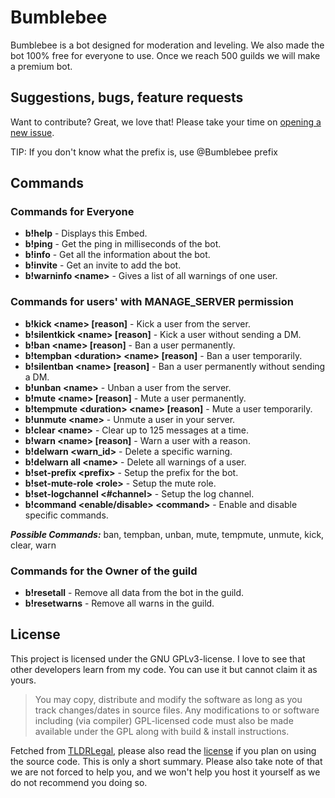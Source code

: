 # Bumblebee
Bumblebee is a bot designed for moderation and leveling. We also made the bot 100% free for everyone to use. Once we reach 500 guilds we will make a premium bot.

## Suggestions, bugs, feature requests
Want to contribute? Great, we love that! Please take your time on [opening a new issue](https://github.com/GameFreakBaree/Bumblebee/issues).

TIP: If you don't know what the prefix is, use @Bumblebee prefix

## Commands
### Commands for Everyone
* **b!help** - Displays this Embed.
* **b!ping** - Get the ping in milliseconds of the bot.
* **b!info** - Get all the information about the bot.
* **b!invite** - Get an invite to add the bot.
* **b!warninfo \<name>** - Gives a list of all warnings of one user.

### Commands for users' with MANAGE_SERVER permission
* **b!kick \<name> [reason]** - Kick a user from the server.
* **b!silentkick \<name> [reason]** - Kick a user without sending a DM.
* **b!ban \<name> [reason]** - Ban a user permanently.
* **b!tempban \<duration> \<name> [reason]** - Ban a user temporarily.
* **b!silentban \<name> [reason]** - Ban a user permanently without sending a DM.
* **b!unban \<name>** - Unban a user from the server.
* **b!mute \<name> [reason]** - Mute a user permanently.
* **b!tempmute \<duration> \<name> [reason]** - Mute a user temporarily.
* **b!unmute \<name>** - Unmute a user in your server.
* **b!clear \<name>** - Clear up to 125 messages at a time.
* **b!warn \<name> [reason]** - Warn a user with a reason.
* **b!delwarn \<warn_id>** - Delete a specific warning.
* **b!delwarn all \<name>** - Delete all warnings of a user.
* **b!set-prefix \<prefix>** - Setup the prefix for the bot.
* **b!set-mute-role \<role>** - Setup the mute role.
* **b!set-logchannel \<#channel>** - Setup the log channel.
* **b!command \<enable/disable> \<command>** - Enable and disable specific commands.

***Possible Commands:*** ban, tempban, unban, mute, tempmute, unmute, kick, clear, warn

### Commands for the Owner of the guild
* **b!resetall** - Remove all data from the bot in the guild.
* **b!resetwarns** - Remove all warns in the guild.

## License
This project is licensed under the GNU GPLv3-license. I love to see that other developers learn from my code. You can use it but cannot claim it as yours.
> You may copy, distribute and modify the software as long as you track changes/dates in source files. Any modifications to or software including (via compiler) GPL-licensed code must also be made available under the GPL along with build & install instructions.  

Fetched from [TLDRLegal](https://tldrlegal.com/license/gnu-general-public-license-v3-(gpl-3)), please also read the [license](https://github.com/GameFreakBaree/Bumblebee/blob/master/LICENSE) if you plan on using the source code. This is only a short summary. Please also take note of that we are not forced to help you, and we won't help you host it yourself as we do not recommend you doing so.
